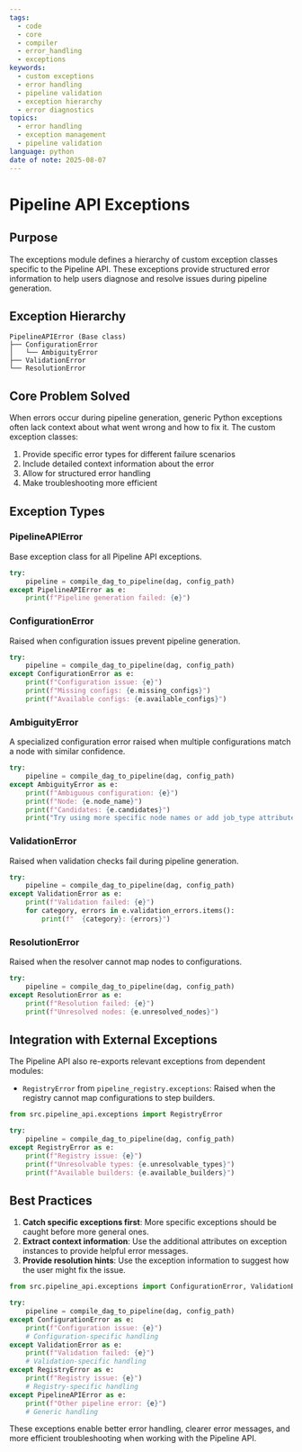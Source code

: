 ```yaml
---
tags:
  - code
  - core
  - compiler
  - error_handling
  - exceptions
keywords:
  - custom exceptions
  - error handling
  - pipeline validation
  - exception hierarchy
  - error diagnostics
topics:
  - error handling
  - exception management
  - pipeline validation
language: python
date of note: 2025-08-07
---
```


# Pipeline API Exceptions

## Purpose

The exceptions module defines a hierarchy of custom exception classes specific to the Pipeline API. These exceptions provide structured error information to help users diagnose and resolve issues during pipeline generation.

## Exception Hierarchy

```
PipelineAPIError (Base class)
├── ConfigurationError
│   └── AmbiguityError
├── ValidationError
└── ResolutionError
```

## Core Problem Solved

When errors occur during pipeline generation, generic Python exceptions often lack context about what went wrong and how to fix it. The custom exception classes:

1. Provide specific error types for different failure scenarios
2. Include detailed context information about the error
3. Allow for structured error handling
4. Make troubleshooting more efficient

## Exception Types

### PipelineAPIError

Base exception class for all Pipeline API exceptions.

```python
try:
    pipeline = compile_dag_to_pipeline(dag, config_path)
except PipelineAPIError as e:
    print(f"Pipeline generation failed: {e}")
```

### ConfigurationError

Raised when configuration issues prevent pipeline generation.

```python
try:
    pipeline = compile_dag_to_pipeline(dag, config_path)
except ConfigurationError as e:
    print(f"Configuration issue: {e}")
    print(f"Missing configs: {e.missing_configs}")
    print(f"Available configs: {e.available_configs}")
```

### AmbiguityError

A specialized configuration error raised when multiple configurations match a node with similar confidence.

```python
try:
    pipeline = compile_dag_to_pipeline(dag, config_path)
except AmbiguityError as e:
    print(f"Ambiguous configuration: {e}")
    print(f"Node: {e.node_name}")
    print(f"Candidates: {e.candidates}")
    print("Try using more specific node names or add job_type attributes")
```

### ValidationError

Raised when validation checks fail during pipeline generation.

```python
try:
    pipeline = compile_dag_to_pipeline(dag, config_path)
except ValidationError as e:
    print(f"Validation failed: {e}")
    for category, errors in e.validation_errors.items():
        print(f"  {category}: {errors}")
```

### ResolutionError

Raised when the resolver cannot map nodes to configurations.

```python
try:
    pipeline = compile_dag_to_pipeline(dag, config_path)
except ResolutionError as e:
    print(f"Resolution failed: {e}")
    print(f"Unresolved nodes: {e.unresolved_nodes}")
```

## Integration with External Exceptions

The Pipeline API also re-exports relevant exceptions from dependent modules:

- `RegistryError` from `pipeline_registry.exceptions`: Raised when the registry cannot map configurations to step builders.

```python
from src.pipeline_api.exceptions import RegistryError

try:
    pipeline = compile_dag_to_pipeline(dag, config_path)
except RegistryError as e:
    print(f"Registry issue: {e}")
    print(f"Unresolvable types: {e.unresolvable_types}")
    print(f"Available builders: {e.available_builders}")
```

## Best Practices

1. **Catch specific exceptions first**: More specific exceptions should be caught before more general ones.
2. **Extract context information**: Use the additional attributes on exception instances to provide helpful error messages.
3. **Provide resolution hints**: Use the exception information to suggest how the user might fix the issue.

```python
from src.pipeline_api.exceptions import ConfigurationError, ValidationError, RegistryError, PipelineAPIError

try:
    pipeline = compile_dag_to_pipeline(dag, config_path)
except ConfigurationError as e:
    print(f"Configuration issue: {e}")
    # Configuration-specific handling
except ValidationError as e:
    print(f"Validation failed: {e}")
    # Validation-specific handling
except RegistryError as e:
    print(f"Registry issue: {e}")
    # Registry-specific handling
except PipelineAPIError as e:
    print(f"Other pipeline error: {e}")
    # Generic handling
```

These exceptions enable better error handling, clearer error messages, and more efficient troubleshooting when working with the Pipeline API.
